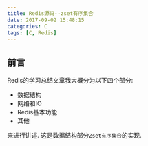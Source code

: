 ```yaml
---
title: Redis源码--zset有序集合
date: 2017-09-02 15:48:15
categories: C 
tags: [C, Redis]
---
```



## 前言

Redis的学习总结文章我大概分为以下四个部分:

- 数据结构
- 网络和IO
- Redis基本功能
- 其他

来进行讲述. 这是数据结构部分`Zset有序集合`的实现.
<!--more-->